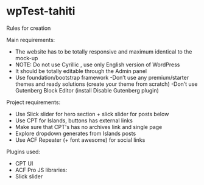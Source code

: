 # wpTest-tahiti

Rules for creation

Main requirements:
-	The website has to be totally responsive and maximum identical to the mock-up
-	NOTE: Do not use Cyrillic , use only English version of WordPress 
-	It should be totally editable through the Admin panel
-	Use foundation/bootstrap framework
-Don’t use any premium/starter themes and ready solutions (create your theme from scratch)
-Don’t use Gutenberg Block Editor (install Disable Gutenberg plugin)

Project requirements:
- Use Slick slider for hero section + slick slider for posts below
- Use CPT for Islands, buttons has external links 
- Make sure that CPT's has no archives link and single page
- Explore dropdown generates from Islands posts
- Use ACF Repeater (+ font awesome) for social links
 
Plugins used:
- CPT UI 
-	ACF Pro
JS libraries:
-	Slick slider
